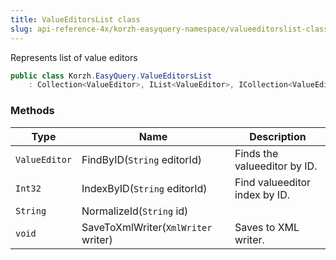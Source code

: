 ```yaml
---
title: ValueEditorsList class
slug: api-reference-4x/korzh-easyquery-namespace/valueeditorslist-class
---
```


Represents list of value editors
```csharp
public class Korzh.EasyQuery.ValueEditorsList
    : Collection<ValueEditor>, IList<ValueEditor>, ICollection<ValueEditor>, IEnumerable<ValueEditor>, IEnumerable, IList, ICollection, IReadOnlyList<ValueEditor>, IReadOnlyCollection<ValueEditor>

```

### Methods

| Type | Name | Description | 
| --- | --- | --- | 
| `ValueEditor` | FindByID(`String` editorId) | Finds the valueeditor by ID. | 
| `Int32` | IndexByID(`String` editorId) | Find valueeditor index by ID. | 
| `String` | NormalizeId(`String` id) |  | 
| `void` | SaveToXmlWriter(`XmlWriter` writer) | Saves to XML writer. |